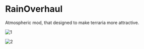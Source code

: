 # RainOverhaul
Atmospheric mod, that designed to make terraria more attractive.

![1](https://github.com/supchyan/RainOverhaul/assets/123704468/1f42eddc-0e27-4d16-95cc-eeee22ff9cd1)

![2](https://github.com/supchyan/RainOverhaul/assets/123704468/1b9140b0-3cb6-48aa-be50-72b3449904a7)

